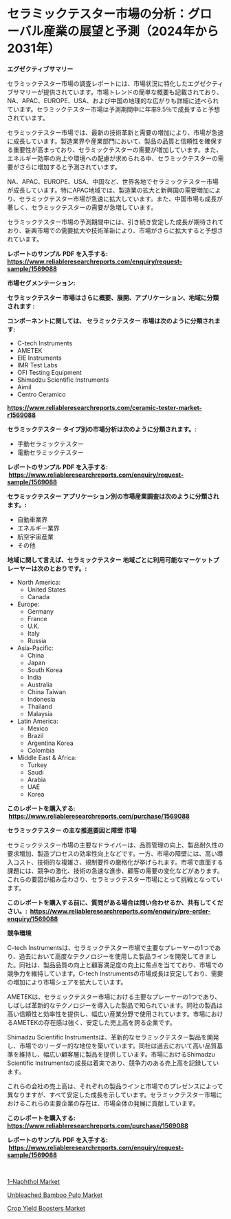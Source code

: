 <p><h1>セラミックテスター市場の分析：グローバル産業の展望と予測（2024年から2031年）</h1></p><p><strong>エグゼクティブサマリー</strong></p>
<p><p>セラミックテスター市場の調査レポートには、市場状況に特化したエグゼクティブサマリーが提供されています。市場トレンドの簡単な概要も記載されており、NA、APAC、EUROPE、USA、および中国の地理的な広がりも詳細に述べられています。セラミックテスター市場は予測期間中に年率9.5％で成長すると予想されています。</p><p>セラミックテスター市場では、最新の技術革新と需要の増加により、市場が急速に成長しています。製造業界や産業部門において、製品の品質と信頼性を確保する重要性が高まっており、セラミックテスターの需要が増加しています。また、エネルギー効率の向上や環境への配慮が求められる中、セラミックテスターの需要がさらに増加すると予測されています。</p><p>NA、APAC、EUROPE、USA、中国など、世界各地でセラミックテスター市場が成長しています。特にAPAC地域では、製造業の拡大と新興国の需要増加により、セラミックテスター市場が急速に拡大しています。また、中国市場も成長が著しく、セラミックテスターの需要が急増しています。</p><p>セラミックテスター市場の予測期間中には、引き続き安定した成長が期待されており、新興市場での需要拡大や技術革新により、市場がさらに拡大すると予想されています。</p></p>
<p><strong>レポートのサンプル PDF を入手する: <a href="https://www.reliableresearchreports.com/enquiry/request-sample/1569088">https://www.reliableresearchreports.com/enquiry/request-sample/1569088</a></strong></p>
<p><strong>市場セグメンテーション:</strong></p>
<p><strong> セラミックテスター 市場はさらに概要、展開、アプリケーション、地域に分類されます :</strong></p>
<p><strong>コンポーネントに関しては、 セラミックテスター 市場は次のように分類されます: &nbsp;</strong></p>
<p><ul><li>C-tech Instruments</li><li>AMETEK</li><li>EIE Instruments</li><li>IMR Test Labs</li><li>OFI Testing Equipment</li><li>Shimadzu Scientific Instruments</li><li>Aimil</li><li>Centro Ceramico</li></ul></p>
<p><strong><a href="https://www.reliableresearchreports.com/ceramic-tester-market-r1569088">https://www.reliableresearchreports.com/ceramic-tester-market-r1569088</a></strong></p>
<p><strong> セラミックテスター タイプ別の市場分析は次のように分類されます。:</strong></p>
<p><ul><li>手動セラミックテスター</li><li>電動セラミックテスター</li></ul></p>
<p><strong>レポートのサンプル PDF を入手する: &nbsp;<a href="https://www.reliableresearchreports.com/enquiry/request-sample/1569088">https://www.reliableresearchreports.com/enquiry/request-sample/1569088</a></strong></p>
<p><strong> セラミックテスター アプリケーション別の市場産業調査は次のように分類されます。:</strong></p>
<p><ul><li>自動車業界</li><li>エネルギー業界</li><li>航空宇宙産業</li><li>その他</li></ul></p>
<p><strong>地域に関して言えば、セラミックテスター 地域ごとに利用可能なマーケットプレーヤーは次のとおりです。:</strong></p>
<p><ul>
    <li>
        North America:
        <ul>
            <li>United States</li>
            <li>Canada</li>
        </ul>
    </li>
    <li>
        Europe:
        <ul>
            <li>Germany</li>
            <li>France</li>
            <li>U.K.</li>
            <li>Italy</li>
            <li>Russia</li>
        </ul>
    </li>
    <li>
        Asia-Pacific:
        <ul>
            <li>China</li>
            <li>Japan</li>
            <li>South Korea</li>
            <li>India</li>
            <li>Australia</li>
            <li>China Taiwan</li>
            <li>Indonesia</li>
            <li>Thailand</li>
            <li>Malaysia</li>
        </ul>
    </li>
    <li>
        Latin America:
        <ul>
            <li>Mexico</li>
            <li>Brazil</li>
            <li>Argentina Korea</li>
            <li>Colombia</li>
        </ul>
    </li>
    <li>
        Middle East & Africa:
        <ul>
            <li>Turkey</li>
            <li>Saudi</li>
            <li>Arabia</li>
            <li>UAE</li>
            <li>Korea</li>
        </ul>
    </li>
    </ul></p>
<p><strong>このレポートを購入する: &nbsp;<a href="https://www.reliableresearchreports.com/purchase/1569088">https://www.reliableresearchreports.com/purchase/1569088</a></strong></p>
<p><strong>セラミックテスター の主な推進要因と障壁 市場</strong></p>
<p><p>セラミックテスター市場の主要なドライバーは、品質管理の向上、製品耐久性の要求増加、製造プロセスの効率性向上などです。一方、市場の障壁には、高い導入コスト、技術的な複雑さ、規制要件の厳格化が挙げられます。市場で直面する課題には、競争の激化、技術の急速な進歩、顧客の需要の変化などがあります。これらの要因が組み合わさり、セラミックテスター市場にとって挑戦となっています。</p></p>
<p><strong>このレポートを購入する前に、質問がある場合は問い合わせるか、共有してください。:&nbsp; <a href="https://www.reliableresearchreports.com/enquiry/pre-order-enquiry/1569088">https://www.reliableresearchreports.com/enquiry/pre-order-enquiry/1569088</a></strong></p>
<p><strong>競争環境</strong></p>
<p><p>C-tech Instrumentsは、セラミックテスター市場で主要なプレーヤーの1つであり、過去において高度なテクノロジーを使用した製品ラインを開発してきました。同社は、製品品質の向上と顧客満足度の向上に焦点を当てており、市場での競争力を維持しています。C-tech Instrumentsの市場成長は安定しており、需要の増加により市場シェアを拡大しています。</p><p>AMETEKは、セラミックテスター市場における主要なプレーヤーの1つであり、しばしば革新的なテクノロジーを導入した製品で知られています。同社の製品は高い信頼性と効率性を提供し、幅広い産業分野で使用されています。市場におけるAMETEKの存在感は強く、安定した売上高を誇る企業です。</p><p>Shimadzu Scientific Instrumentsは、革新的なセラミックテスター製品を開発し、市場でのリーダー的な地位を築いています。同社は過去において高い品質基準を維持し、幅広い顧客層に製品を提供しています。市場におけるShimadzu Scientific Instrumentsの成長は着実であり、競争力のある売上高を記録しています。</p><p>これらの会社の売上高は、それぞれの製品ラインと市場でのプレゼンスによって異なりますが、すべて安定した成長を示しています。セラミックテスター市場におけるこれらの主要企業の存在は、市場全体の発展に貢献しています。</p></p>
<p><strong>このレポートを購入する: &nbsp; <a href="https://www.reliableresearchreports.com/purchase/1569088">https://www.reliableresearchreports.com/purchase/1569088</a></strong></p>
<p><strong>レポートのサンプル PDF を入手する: &nbsp;<a href="https://www.reliableresearchreports.com/enquiry/request-sample/1569088">https://www.reliableresearchreports.com/enquiry/request-sample/1569088</a></strong><strong></strong></p>
<p>&nbsp;</p>
<p><p><a href="https://www.linkedin.com/pulse/1-naphthol-market-goal-estimating-size-future-growth-potential-cqsde?trackingId=i5XNN7zZ%2FAUAiBtFVXd1Bw%3D%3D">1-Naphthol Market</a></p><p><a href="https://www.linkedin.com/pulse/unbleached-bamboo-pulp-market-research-report-provides-muase?trackingId=yVBL8SnN9IGme%2Br%2FLF0IQw%3D%3D">Unbleached Bamboo Pulp Market</a></p><p><a href="https://www.linkedin.com/pulse/crop-yield-boosters-market-furnish-information-size-share-vp5qe?trackingId=esOCy8UarztL4fpd2pCUxA%3D%3D">Crop Yield Boosters Market</a></p></p>